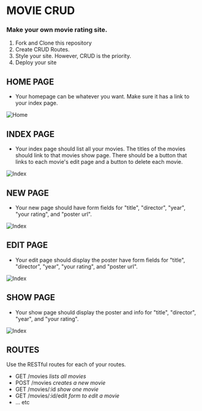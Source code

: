 # MOVIE CRUD

### Make your own movie rating site.

1. Fork and Clone this repository
1. Create CRUD Routes.
1. Style your site. However, CRUD is the priority.
1. Deploy your site

## HOME PAGE

- Your homepage can be whatever you want.  Make sure it has a link to your index page.

![Home](/mockups/home.png)

## INDEX PAGE

- Your index page should list all your movies.  The titles of the movies should link to that movies show page. There should be a button that links to each movie's edit page and a button to delete each movie.

![Index](/mockups/index.png)

## NEW PAGE

- Your new page should have form fields for "title", "director", "year", "your rating", and "poster url".

![Index](/mockups/new.png)

## EDIT PAGE

- Your edit page should display the poster have form fields for "title", "director", "year", "your rating", and "poster url".

![Index](/mockups/edit.png)

## SHOW PAGE

- Your show page should display the poster and info for "title", "director", "year", and "your rating".

![Index](/mockups/show.png)


## ROUTES

Use the RESTful routes for each of your routes.

- GET /movies   _lists all movies_
- POST /movies  _creates a new movie_
- GET /movies/:id  _show one movie_
- GET /movies/:id/edit _form to edit a movie_
- ... etc
